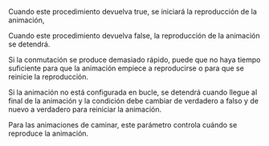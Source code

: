 Cuando este procedimiento devuelva true, se iniciará la reproducción de la animación,

Cuando este procedimiento devuelva false, la reproducción de la animación se detendrá.

Si la conmutación se produce demasiado rápido, puede que no haya tiempo suficiente para que la animación empiece a reproducirse
o para que se reinicie la reproducción.

Si la animación no está configurada en bucle, se detendrá cuando llegue al final de la animación
y la condición debe cambiar de verdadero a falso y de nuevo a verdadero para reiniciar la animación.

Para las animaciones de caminar, este parámetro controla cuándo se reproduce la animación.